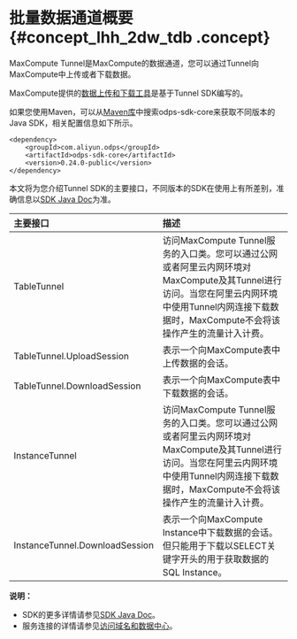 # 批量数据通道概要 {#concept_lhh_2dw_tdb .concept}

MaxCompute Tunnel是MaxCompute的数据通道，您可以通过Tunnel向MaxCompute中上传或者下载数据。

MaxCompute提供的[数据上传和下载工具](../../../../cn.zh-CN/工具及下载/客户端.md)是基于Tunnel SDK编写的。

如果您使用Maven，可以从[Maven库](http://search.maven.org/)中搜索odps-sdk-core来获取不同版本的Java SDK，相关配置信息如下所示。

``` {#codeblock_xo0_umm_y2u}
<dependency>
    <groupId>com.aliyun.odps</groupId>
    <artifactId>odps-sdk-core</artifactId>
    <version>0.24.0-public</version>
</dependency>
```

本文将为您介绍Tunnel SDK的主要接口，不同版本的SDK在使用上有所差别，准确信息以[SDK Java Doc](https://www.javadoc.io/doc/com.aliyun.odps/odps-sdk-core/0.31.3-public)为准。

|主要接口|描述|
|:---|:-|
|TableTunnel|访问MaxCompute Tunnel服务的入口类。您可以通过公网或者阿里云内网环境对MaxCompute及其Tunnel进行访问。当您在阿里云内网环境中使用Tunnel内网连接下载数据时，MaxCompute不会将该操作产生的流量计入计费。|
|TableTunnel.UploadSession|表示一个向MaxCompute表中上传数据的会话。|
|TableTunnel.DownloadSession|表示一个向MaxCompute表中下载数据的会话。|
|InstanceTunnel|访问MaxCompute Tunnel服务的入口类。您可以通过公网或者阿里云内网环境对MaxCompute及其Tunnel进行访问。当您在阿里云内网环境中使用Tunnel内网连接下载数据时，MaxCompute不会将该操作产生的流量计入计费。|
|InstanceTunnel.DownloadSession|表示一个向MaxCompute Instance中下载数据的会话。但只能用于下载以SELECT关键字开头的用于获取数据的SQL Instance。|

**说明：** 

-   SDK的更多详情请参见[SDK Java Doc](http://repo.aliyun.com/java-sdk-doc/)。
-   服务连接的详情请参见[访问域名和数据中心](../../../../cn.zh-CN/准备工作/配置Endpoint.md)。

